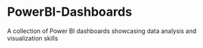 # PowerBI-Dashboards
A collection of Power BI dashboards showcasing data analysis and visualization skills
